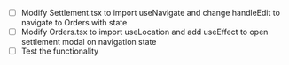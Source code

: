 - [ ] Modify Settlement.tsx to import useNavigate and change handleEdit to navigate to Orders with state
- [ ] Modify Orders.tsx to import useLocation and add useEffect to open settlement modal on navigation state
- [ ] Test the functionality
